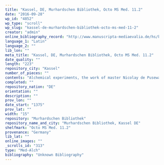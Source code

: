 ```yaml
---
title: "Kassel, DE, Murhardschen Bibliothek, Octo MS Med. 11.2"
date: "2016-09-28"
wp_id: "4852"
wp_type: "scroll"
wp_slug: "kassel-de-murhardschen-bibliothek-octo-ms-med-11-2"
creator: "admin"
online_bibliography_record: "http://www.manuscripta-mediaevalia.de/hs/katalogseiten/HSK0036_b079_JPG.htm"
language_1: "Latin"
language_2: ""
lib_lon: ""
meta_title: "Kassel, DE, Murhardschen Bibliothek, Octo MS Med. 11.2"
date_quality: ""
length: "223"
repository_city: "Kassel"
number_of_pieces: ""
contents: "Alchemical experiments, the work of master Nicolay de Pusewalt of Colonia."
completed: ""
repository_nation: "DE"
orientation: ""
description: ""
prov_lon: ""
date_start: "1375"
prov_lat: ""
width: "15"
repository: "Murhardschen Bibliothek"
repository_name_and_city: "Murhardschen Bibliothek, Kassel DE"
shelfmark: "Octo MS Med. 11.2"
provenance: "Germany"
lib_lat: ""
online_images: ""
_scrolls_id: "313"
type: "Med-Alch"
bibliography: "Unknown Bibliography"
---
```




